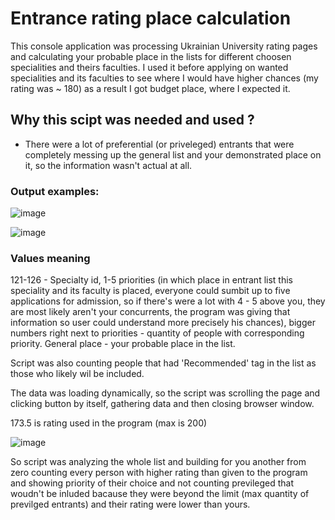 # Entrance rating place calculation

This console application was processing Ukrainian University rating pages and calculating your probable place in the lists for different choosen specialities and theirs faculties.
I used it before applying on wanted specialities and its faculties to see where I would have higher chances (my rating was ~ 180) as a result I got budget place, where I expected it.

## Why this scipt was needed and used ?
- There were a lot of preferential (or priveleged) entrants that were completely messing up the general list and your demonstrated place on it, so the information wasn't actual at all.

### Output examples:

![image](https://github.com/yankee-co/University-entrance-rating-calculation/assets/72886859/8cd6adb0-b2f4-481e-bc5a-40d5ea68044b)

![image](https://github.com/yankee-co/University-entrance-rating-calculation/assets/72886859/b4947282-745b-4e91-88f4-9877631ec1ac)

### Values meaning

121-126 - Specialty id,
1-5 priorities (in which place in entrant list this speciality and its faculty is placed, everyone could sumbit up to five applications for admission, so if there's were a lot with 4 - 5 above you, they are most likely aren't your concurrents, the program was giving that information so user could understand more precisely his chances),
bigger numbers right next to priorities - quantity of people with corresponding priority.
General place - your probable place in the list.


Script was also counting people that had 'Recommended' tag in the list as those who likely wil be included.


The data was loading dynamically, so the script was scrolling the page and clicking button by itself, gathering data and then closing browser window.

173.5 is rating used in the program (max is 200)

![image](https://github.com/yankee-co/University-entrance-rating-calculation/assets/72886859/76b43cec-b79c-4693-886e-5a7de5b97392)

So script was analyzing the whole list and building for you another from zero counting every person with higher rating than given to the program and showing priority of their choice and not counting previleged that woudn't be inluded bacause they were beyond the limit (max quantity of previlged entrants) and their rating were lower than yours.
